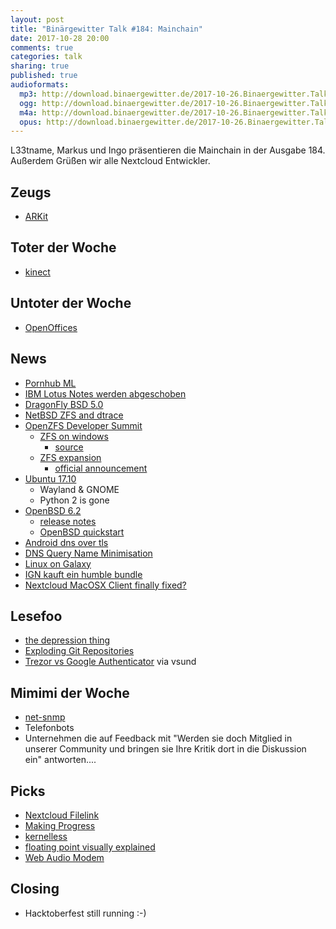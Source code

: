 ```yaml
---
layout: post
title: "Binärgewitter Talk #184: Mainchain"
date: 2017-10-28 20:00
comments: true
categories: talk
sharing: true
published: true
audioformats:
  mp3: http://download.binaergewitter.de/2017-10-26.Binaergewitter.Talk.184.mp3
  ogg: http://download.binaergewitter.de/2017-10-26.Binaergewitter.Talk.184.ogg
  m4a: http://download.binaergewitter.de/2017-10-26.Binaergewitter.Talk.184.m4a
  opus: http://download.binaergewitter.de/2017-10-26.Binaergewitter.Talk.184.opus
---
```

L33tname, Markus und Ingo präsentieren die Mainchain in der Ausgabe 184. Außerdem Grüßen wir alle Nextcloud Entwickler.

## Zeugs

- [ARKit](https://developer.apple.com/arkit/)

## Toter der Woche

- [kinect](https://www.golem.de/news/microsoft-game-over-fuer-kinect-1710-130814.html)

## Untoter der Woche

- [OpenOffices](http://www.pro-linux.de/news/1/25256/openoffice-414-freigegeben.html)

## News

- [Pornhub ML](https://www.golem.de/news/pornhub-machine-learning-system-ordnet-videos-pornodarstellern-zu-1710-130580.html)
- [IBM Lotus Notes werden abgeschoben](https://www.heise.de/newsticker/meldung/IBM-schiebt-Notes-Domino-und-Sametime-ab-3872731.html)
- [DragonFly BSD 5.0](https://www.dragonflybsd.org/release50/)
- [NetBSD ZFS and dtrace](https://mail-index.netbsd.org/tech-kern/2017/10/13/msg022436.html)
- [OpenZFS Developer Summit](http://open-zfs.org/wiki/OpenZFS_Developer_Summit_2017)
  * [ZFS on windows](https://twitter.com/bcantrill/status/922924249462870022)
    - [source](https://github.com/lundman/zfsinhttps://github.com/lundman/zfsin)
  * [ZFS expansion](https://twitter.com/OpenZFS/status/921042446275944448)
    - [official announcement](https://www.freebsdfoundation.org/blog/openzfs-raid-z-online-expansion-project-announcement/)
- [Ubuntu 17.10](https://wiki.ubuntu.com/ArtfulAardvark/ReleaseNotes)
    * Wayland & GNOME
    * Python 2 is gone
- [OpenBSD 6.2](https://www.heise.de/ix/meldung/OpenBSD-6-2-mit-neuen-Funktionen-fuer-die-Virtualisierung-3853760.html)
  * [release notes](https://www.openbsd.org/62.html)
  * [OpenBSD quickstart](http://www.openbsdjumpstart.org)
- [Android dns over tls](https://www.xda-developers.com/android-dns-over-tls-website-privacy/)
- [DNS Query Name Minimisation](https://tools.ietf.org/html/rfc7816)
- [Linux on Galaxy](https://www.heise.de/newsticker/meldung/Linux-on-Galaxy-Linux-Distributionen-auf-dem-S8-nutzen-3865639.html)
- [IGN kauft ein humble bundle](http://www.pro-linux.de/news/1/25241/ign-%C3%BCbernimmt-humble-bundle.html)
- [Nextcloud MacOSX Client finally fixed?](https://github.com/nextcloud/client_theming/issues/13)

## Lesefoo
- [the depression thing](https://zachholman.com/posts/the-depression-thing)
- [Exploding Git Repositories](https://kate.io/blog/git-bomb/)
- [Trezor vs Google Authenticator](https://blog.trezor.io/why-you-should-never-use-google-authenticator-again-e166d09d4324) via vsund

## Mimimi der Woche
- [net-snmp](https://twitter.com/l33tname/status/922471654680420352)
- Telefonbots
- Unternehmen die auf Feedback mit "Werden sie doch Mitglied in unserer Community und bringen sie Ihre Kritik dort in die Diskussion ein" antworten....


## Picks
- [Nextcloud Filelink](https://addons.mozilla.org/en-US/thunderbird/addon/nextcloud-filelink/)
- [Making Progress](https://xkcd.com/1906/)
- [kernelless](http://kernelless.cloud/)
- [floating point visually explained](http://fabiensanglard.net/floating_point_visually_explained/)
- [Web Audio Modem](https://martinmelhus.com/web-audio-modem/)

## Closing

- Hacktoberfest still running :-)
